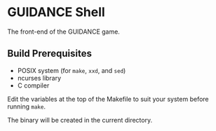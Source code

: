# GUIDANCE Shell

The front-end of the GUIDANCE game.

## Build Prerequisites
- POSIX system (for `make`, `xxd`, and `sed`)
- ncurses library
- C compiler

Edit the variables at the top of the Makefile to suit your system before running `make`.

The binary will be created in the current directory.

